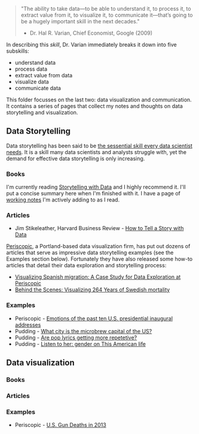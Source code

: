 > "The ability to take data—to be able to understand it, to process it, to extract value from it, to visualize it, to communicate it—that’s going to be a hugely important skill in the next decades."
> - Dr. Hal R. Varian, Chief Economist, Google (2009)

In describing this _skill_, Dr. Varian immediately breaks it down into five subskills:
* understand data
* process data
* extract value from data
* visualize data
* communicate data

This folder focusses on the last two: data visualization and communication. It contains a series of pages that collect my notes and thoughts on data storytelling and visualization.

## Data Storytelling

Data storytelling has been said to be [the sessential skill every data scientist needs](https://www.forbes.com/sites/brentdykes/2016/03/31/data-storytelling-the-essential-data-science-skill-everyone-needs/#45860e2d52ad). It is a skill many data scientists and analysts struggle with, yet the demand for effective data storytelling is only increasing.

### Books

I'm currently reading [Storytelling with Data](http://www.storytellingwithdata.com/book/) and I highly recommend it. I'll put a concise summary here when I'm finished with it. I have a page of [working notes](https://github.com/bhlmn/ds/blob/master/data_storytelling/storytelling_with_data.md) I'm actively adding to as I read.

### Articles

* Jim Stikeleather, Harvard Business Review - [How to Tell a Story with Data](https://hbr.org/2013/04/how-to-tell-a-story-with-data)

[Periscopic](http://www.periscopic.com/), a Portland-based data visualization firm, has put out dozens of articles that serve as impressive data storytelling examples (see the Examples section below). Fortunately they have also released some how-to articles that detail their data exploration and storytelling process:
* [Visualizing Spanish migration: A Case Study for Data Exploration at Periscopic](http://www.periscopic.com/news/visualizing-spanish-migration)
* [Behind the Scenes: Visualizing 264 Years of Swedish mortality](http://www.periscopic.com/news/visualizing-swedish-mortality)

### Examples

* Periscopic - [Emotions of the past ten U.S. presidential inaugural addresses](http://emotions.periscopic.com/inauguration/)
* Pudding - [What city is the microbrew capital of the US?](https://pudding.cool/2017/04/beer/)
* Pudding - [Are pop lyrics getting more repetetive?](https://pudding.cool/2017/05/song-repetition/)
* Pudding - [Listen to her: gender on This American life](https://pudding.cool/2017/09/this-american-life/)

## Data visualization

### Books

### Articles

### Examples

* Periscopic - [U.S. Gun Deaths in 2013](https://guns.periscopic.com/)
